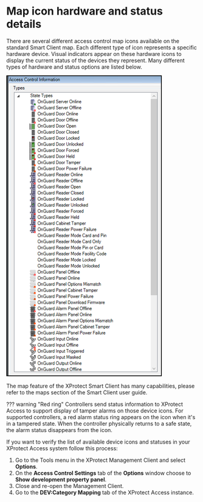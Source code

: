 # Map icon hardware and status details

There are several different access control map icons available on the standard Smart Client map. Each different type of icon represents a specific hardware device. Visual indicators appear on these hardware icons to display the current status of the devices they represent. Many different types of hardware and status options are listed below.

![MapReferenceList](img/MapStatusTypes.png)

The map feature of the XProtect Smart Client has many capabilities, please refer to the maps section of the Smart Client user guide.

??? warning "Red ring"
    Controllers send status information to XProtect Access to support display of tamper alarms on those device icons. For supported controllers, a red alarm status ring appears on the icon when it's in a tampered state. When the controller physically returns to a safe state, the alarm status disappears from the icon.

If you want to verify the list of available device icons and statuses in your XProtect Access system follow this process:

1. Go to the Tools menu in the XProtect Management Client and select **Options**.
2. On the **Access Control Settings** tab of the **Options** window choose to **Show development property panel**.
3. Close and re-open the Management Client.
4. Go to the **DEV:Category Mapping** tab of the XProtect Access instance.